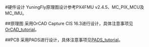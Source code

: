 #硬件设计
YuningFly原理图设计参考PX4FMU v2.4.5、MC_PIX_MCU及MC_IMU。

##原理图
采用OrCAD Capture CIS 16.3进行设计，具体注意事项见[OrCAD_tutorial](orcad/OrCAD_tutorial.md)。

##PCB
采用PADS进行设计，具体注意事项见[PADS_tutorial](pads/PADS_tutorial.md)。